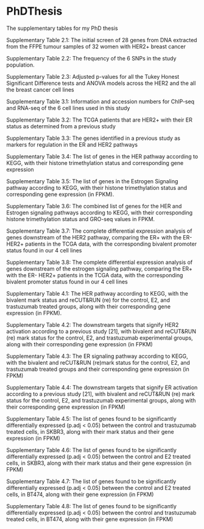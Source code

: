 # PhDThesis

The supplementary tables for my PhD thesis

Supplementary Table 2.1: The initial screen of 28 genes from DNA extracted from the FFPE tumour samples of 32 women with HER2+ breast cancer

Supplementary Table 2.2: The frequency of the 6 SNPs in the study population.

Supplementary Table 2.3: Adjusted p-values for all the Tukey Honest Significant Difference tests and ANOVA models across the HER2 and the all the breast cancer cell lines


Supplementary Table 3.1: Information and accession numbers for ChIP-seq and RNA-seq of the 6 cell lines used in this study

Supplementary Table 3.2: The TCGA patients that are HER2+ with their ER status as determined from a previous study

Supplementary Table 3.3: The genes identified in a previous study as markers for regulation in the ER and HER2 pathways

Supplementary Table 3.4: The list of genes in the HER pathway according to KEGG, with their histone trimethylation status and corresponding gene expression

Supplementary Table 3.5: The list of genes in the Estrogen Signaling pathway according to KEGG, with their histone trimethylation status and corresponding gene expression (in FPKM).

Supplementary Table 3.6: The combined list of genes for the HER and Estrogen signaling pathways according to KEGG, with their corresponding histone trimethylation status and GRO-seq values in FPKM.

Supplementary Table 3.7: The complete differential expression analysis of genes downstream of the HER2 pathway, comparing the ER+ with the ER- HER2+ patients in the TCGA data, with the corresponding bivalent promoter status found in our 4 cell lines

Supplementary Table 3.8: The complete differential expression analysis of genes downstream of the estrogen signaling pathway, comparing the ER+ with the ER- HER2+ patients in the TCGA data, with the corresponding bivalent promoter status found in our 4 cell lines


Supplementary Table 4.1: The HER pathway according to KEGG, with the bivalent mark status and reCUT&RUN (re) for the control, E2, and trastuzumab treated groups, along with their corresponding gene expression (in FPKM).

Supplementary Table 4.2: The downstream targets that signify HER2 activation according to a previous study [21], with bivalent and reCUT&RUN (re) mark status for the control, E2, and trastuzumab experimental groups, along with their corresponding gene expression (in FPKM)

Supplementary Table 4.3: The ER signaling pathway according to KEGG, with the bivalent and reCUT&RUN (re)mark status for the control, E2, and trastuzumab treated groups and their corresponding gene expression (in FPKM)

Supplementary Table 4.4: The downstream targets that signify ER activation according to a previous study [21], with bivalent and reCUT&RUN (re) mark status for the control, E2, and trastuzumab experimental groups, along with their corresponding gene expression (in FPKM)

Supplementary Table 4.5: The list of genes found to be significantly differentially expressed (p.adj < 0.05) between the control and trastuzumab treated cells, in SKBR3, along with their mark status and their gene expression (in FPKM) 

Supplementary Table 4.6: The list of genes found to be significantly differentially expressed (p.adj < 0.05) between the control and E2 treated cells, in SKBR3, along with their mark status and their gene expression (in FPKM)

Supplementary Table 4.7: The list of genes found to be significantly differentially expressed (p.adj < 0.05) between the control and E2 treated cells, in BT474, along with their gene expression (in FPKM)

Supplementary Table 4.8: The list of genes found to be significantly differentially expressed (p.adj < 0.05) between the control and trastuzumab treated cells, in BT474, along with their gene expression (in FPKM)

